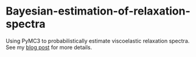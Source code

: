 # Bayesian-estimation-of-relaxation-spectra
Using PyMC3 to probabilistically estimate viscoelastic relaxation spectra. See my [blog post](https://scottcgrindy.wordpress.com/2016/11/13/probabilistically-inferring-viscoelastic-relaxation-spectra-using-pymc3/) for more details.
